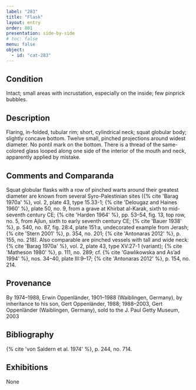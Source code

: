 ```yaml
---
label: "283"
title: "Flask"
layout: entry
order: 801
presentation: side-by-side
# toc: false
menu: false
object:
  - id: "cat-283"
---
```


## Condition

Intact; small areas with incrustation, especially on the inside; few pinprick bubbles.

## Description

Flaring, in-folded, tubular rim; short, cylindrical neck; squat globular body; slightly concave bottom. Twelve small, pinched projections around widest diameter. No pontil mark on the bottom. There is a thread of the same-colored glass looped along one side of the interior of the mouth and neck, apparently applied by mistake.

## Comments and Comparanda

Squat globular flasks with a row of pinched warts around their greatest diameter are known from several Syro-Palestinian sites ({% cite 'Barag 1970a' %}, vol. 2, plate 43, type 15.33-1; {% cite 'Delougaz and Haines 1960' %}, plate 50, no. 9, from a grave at Khirbat al-Karak, sixth to mid-seventh century CE; {% cite 'Harden 1964' %}, pp. 53–54, fig. 13, top row, no. 5, from Ajlun, sixth to early seventh century CE; {% cite 'Bauer 1938' %}, p. 540, no. 87, fig. 28:4, plate 151:a, undecorated example from Jerash; {% cite 'Stern 2001' %}, p. 354, no. 201; {% cite 'Antonaras 2012' %}, p. 155, no. 218). Also comparable are pinched vessels with tall and wide neck: {% cite 'Barag 1970a' %}, vol. 2, plate 43, type XV:27-1 (variant); {% cite 'Matheson 1980' %}, p. 111, no. 289; cf. {% cite 'Gawlikowska and As’ad 1994' %}, nos. 34–40, plate III:9–17; {% cite 'Antonaras 2012' %}, p. 154, no. 214.

## Provenance

By 1974–1988, Erwin Oppenländer, 1901–1988 (Waiblingen, Germany), by inheritance to his son, Gert Oppenländer, 1988; 1988–2003, Gert Oppenländer (Waiblingen, Germany), sold to the J. Paul Getty Museum, 2003

## Bibliography

{% cite 'von Saldern et al. 1974' %}, p. 244, no. 714.

## Exhibitions

None